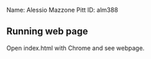 Name: Alessio Mazzone
Pitt ID: alm388

## Running web page
Open index.html with Chrome and see webpage.
